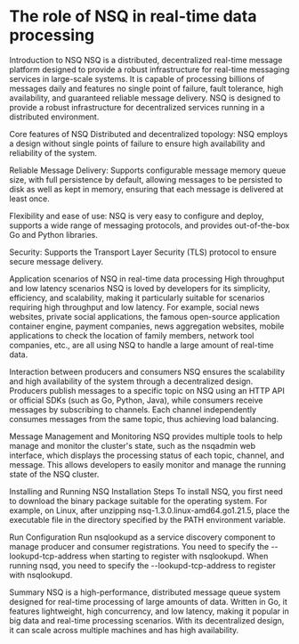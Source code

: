 # The role of NSQ in real-time data processing
Introduction to NSQ
NSQ is a distributed, decentralized real-time message platform designed to provide a robust infrastructure for real-time messaging services in large-scale systems. It is capable of processing billions of messages daily and features no single point of failure, fault tolerance, high availability, and guaranteed reliable message delivery. NSQ is designed to provide a robust infrastructure for decentralized services running in a distributed environment.

Core features of NSQ
Distributed and decentralized topology: NSQ employs a design without single points of failure to ensure high availability and reliability of the system.

Reliable Message Delivery: Supports configurable message memory queue size, with full persistence by default, allowing messages to be persisted to disk as well as kept in memory, ensuring that each message is delivered at least once.

Flexibility and ease of use: NSQ is very easy to configure and deploy, supports a wide range of messaging protocols, and provides out-of-the-box Go and Python libraries.

Security: Supports the Transport Layer Security (TLS) protocol to ensure secure message delivery.

Application scenarios of NSQ in real-time data processing
High throughput and low latency scenarios
NSQ is loved by developers for its simplicity, efficiency, and scalability, making it particularly suitable for scenarios requiring high throughput and low latency. For example, social news websites, private social applications, the famous open-source application container engine, payment companies, news aggregation websites, mobile applications to check the location of family members, network tool companies, etc., are all using NSQ to handle a large amount of real-time data.

Interaction between producers and consumers
NSQ ensures the scalability and high availability of the system through a decentralized design. Producers publish messages to a specific topic on NSQ using an HTTP API or official SDKs (such as Go, Python, Java), while consumers receive messages by subscribing to channels. Each channel independently consumes messages from the same topic, thus achieving load balancing.

Message Management and Monitoring
NSQ provides multiple tools to help manage and monitor the cluster's state, such as the nsqadmin web interface, which displays the processing status of each topic, channel, and message. This allows developers to easily monitor and manage the running state of the NSQ cluster.

Installing and Running NSQ
Installation Steps
To install NSQ, you first need to download the binary package suitable for the operating system. For example, on Linux, after unzipping nsq-1.3.0.linux-amd64.go1.21.5, place the executable file in the directory specified by the PATH environment variable.

Run Configuration
Run nsqlookupd as a service discovery component to manage producer and consumer registrations. You need to specify the --lookupd-tcp-address when starting to register with nsqlookupd. When running nsqd, you need to specify the --lookupd-tcp-address to register with nsqlookupd.

Summary
NSQ is a high-performance, distributed message queue system designed for real-time processing of large amounts of data. Written in Go, it features lightweight, high concurrency, and low latency, making it popular in big data and real-time processing scenarios. With its decentralized design, it can scale across multiple machines and has high availability.

